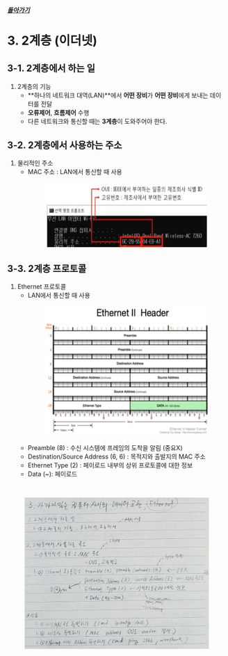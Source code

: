 ##### [돌아가기](./README.md)
# 3. 2계층 (이더넷)

## 3-1. 2계층에서 하는 일
1. 2계층의 기능
    - **하나의 네트워크 대역(LAN)**에서 **어떤 장비**가 **어떤 장비**에게 보내는 데이터를 전달
    - **오류제어**, **흐름제어** 수행
    - 다른 네트워크와 통신할 때는 **3계층**이 도와주어야 한다.


## 3-2. 2계층에서 사용하는 주소
1. 물리적인 주소
    - MAC 주소 : LAN에서 통신할 때 사용<br>
        <figure>
        <img src="../imgsrc/MACAddress.PNG" height="150">
        </figure>

## 3-3. 2계층 프로토콜
1. Ethernet 프로토콜
    - LAN에서 통신할 때 사용<br>
        <figure>
        <img src="../imgsrc/EthernetHeader.PNG" height="300">
        </figure>
    - Preamble (8) : 수신 시스템에 프레임의 도착을 알림 (중요X)
    - Destination/Source Address (6, 6) : 목적지와 출발지의 MAC 주소
    - Ethernet Type (2) : 페이로드 내부의 상위 프로토콜에 대한 정보
    - Data (~): 페이로드

<br>

<figure>
<img src="../imgsrc/03_DataLinkLayer(Ethernet).png" width="600">
</figure>